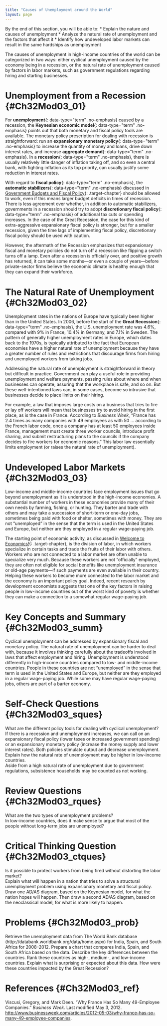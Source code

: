 ```yaml
---
title: "Causes of Unemployment around the World"
layout: page
---
```



<div data-type="abstract" markdown="1">
By the end of this section, you will be able to:
* Explain the nature and causes of unemployment
* Analyze the natural rate of unemployment and the factors that affect it
* Identify how undeveloped labor markets can result in the same hardships as unemployment

</div>

The causes of unemployment in high-income countries of the world can be categorized in two ways: either cyclical unemployment caused by the economy being in a recession, or the natural rate of unemployment caused by factors in labor markets, such as government regulations regarding hiring and starting businesses.

# Unemployment from a Recession   {#Ch32Mod03_01}

For **unemployment**{: data-type="term" .no-emphasis} caused by a recession, the **Keynesian economic model**{: data-type="term" .no-emphasis} points out that both monetary and fiscal policy tools are available. The monetary policy prescription for dealing with recession is straightforward: run an **expansionary monetary policy**{: data-type="term" .no-emphasis} to increase the quantity of money and loans, drive down interest rates, and increase **aggregate demand**{: data-type="term" .no-emphasis}. In a **recession**{: data-type="term" .no-emphasis}, there is usually relatively little danger of inflation taking off, and so even a central bank, with fighting inflation as its top priority, can usually justify some reduction in interest rates.

With regard to **fiscal policy**{: data-type="term" .no-emphasis}, the **automatic stabilizers**{: data-type="term" .no-emphasis} discussed in [Government Budgets and Fiscal Policy](/m48791){: .target-chapter} should be allowed to work, even if this means larger budget deficits in times of recession. There is less agreement over whether, in addition to automatic stabilizers, governments in a recession should try to adopt **discretionary fiscal policy**{: data-type="term" .no-emphasis} of additional tax cuts or spending increases. In the case of the Great Recession, the case for this kind of extra-aggressive expansionary fiscal policy is stronger, but for a smaller recession, given the time lags of implementing fiscal policy, discretionary fiscal policy should be used with caution.

However, the aftermath of the Recession emphasizes that expansionary fiscal and monetary policies do not turn off a recession like flipping a switch turns off a lamp. Even after a recession is officially over, and positive growth has returned, it can take some months—or even a couple of years—before private-sector firms believe the economic climate is healthy enough that they can expand their workforce.

# The Natural Rate of Unemployment   {#Ch32Mod03_02}

Unemployment rates in the nations of Europe have typically been higher than in the United States. In 2006, before the start of the **Great Recession**{: data-type="term" .no-emphasis}, the U.S. unemployment rate was 4.6%, compared with 9% in France, 10.4% in Germany, and 7.1% in Sweden. The pattern of generally higher unemployment rates in Europe, which dates back to the 1970s, is typically attributed to the fact that European economies have a higher natural rate of unemployment because they have a greater number of rules and restrictions that discourage firms from hiring and unemployed workers from taking jobs.

Addressing the natural rate of unemployment is straightforward in theory but difficult in practice. Government can play a useful role in providing unemployment and welfare payments, passing rules about where and when businesses can operate, assuring that the workplace is safe, and so on. But these well-intentioned laws can, in some cases, become so intrusive that businesses decide to place limits on their hiring.

For example, a law that imposes large costs on a business that tries to fire or lay off workers will mean that businesses try to avoid hiring in the first place, as is the case in France. According to *Business Week*, “France has 2.4 times as many companies with 49 employees as with 50 ... according to the French labor code, once a company has at least 50 employees inside France, management must create three worker councils, introduce profit sharing, and submit restructuring plans to the councils if the company decides to fire workers for economic reasons.” This labor law essentially limits employment (or raises the natural rate of unemployment).

# Undeveloped Labor Markets   {#Ch32Mod03_03}

Low-income and middle-income countries face employment issues that go beyond unemployment as it is understood in the high-income economies. A substantial number of workers in these economies provide many of their own needs by farming, fishing, or hunting. They barter and trade with others and may take a succession of short-term or one-day jobs, sometimes being paid with food or shelter, sometimes with money. They are not “unemployed” in the sense that the term is used in the United States and Europe, but neither are they employed in a regular wage-paying job.

The starting point of economic activity, as discussed in [Welcome to Economics!](/m48590){: .target-chapter}, is the division of labor, in which workers specialize in certain tasks and trade the fruits of their labor with others. Workers who are not connected to a labor market are often unable to specialize very much. Because these workers are not “officially” employed, they are often not eligible for social benefits like unemployment insurance or old-age payments—if such payments are even available in their country. Helping these workers to become more connected to the labor market and the economy is an important policy goal. Indeed, recent research by development economists suggests that one of the key factors in raising people in low-income countries out of the worst kind of poverty is whether they can make a connection to a somewhat regular wage-paying job.

# Key Concepts and Summary   {#Ch32Mod03_summ}

Cyclical unemployment can be addressed by expansionary fiscal and monetary policy. The natural rate of unemployment can be harder to deal with, because it involves thinking carefully about the tradeoffs involved in laws that affect employment and hiring. Unemployment is understood differently in high-income countries compared to low- and middle-income countries. People in these countries are not “unemployed” in the sense that term is used in the United States and Europe, but neither are they employed in a regular wage-paying job. While some may have regular wage-paying jobs, others are part of a barter economy.

# Self-Check Questions   {#Ch32Mod03_sques}

<div data-type="exercise" id="Ch32Mod03_sques01">
<div data-type="problem" id="Ch32Mod03_sques01p" markdown="1">
What are the different policy tools for dealing with cyclical unemployment?

</div>
<div data-type="solution" id="Ch32Mod03_sques01s" markdown="1">
If there is a recession and unemployment increases, we can call on an expansionary fiscal policy (lower taxes or increased government spending) or an expansionary monetary policy (increase the money supply and lower interest rates). Both policies stimulate output and decrease unemployment.

</div>
</div>

<div data-type="exercise" id="Ch32Mod03_sques02">
<div data-type="problem" id="Ch32Mod03_sques02p" markdown="1">
Explain how the natural rate of unemployment may be higher in low-income countries.

</div>
<div data-type="solution" id="Ch32Mod03_sques02s" markdown="1">
Aside from a high natural rate of unemployment due to government regulations, subsistence households may be counted as not working.

</div>
</div>

# Review Questions   {#Ch32Mod03_rques}

<div data-type="exercise" id="Ch32Mod03_rques01">
<div data-type="problem" id="Ch32Mod03_rques01p" markdown="1">
What are the two types of unemployment problems?

</div>
</div>

<div data-type="exercise" id="Ch32Mod03_rques02">
<div data-type="problem" id="Ch32Mod03_rques02p" markdown="1">
In low-income countries, does it make sense to argue that most of the people without long-term jobs are unemployed?

</div>
</div>

# Critical Thinking Question   {#Ch32Mod03_ctques}

<div data-type="exercise" id="Ch32Mod03_ctques01">
<div data-type="problem" id="Ch32Mod03_ctques01p" markdown="1">
Is it possible to protect workers from being fired without distorting the labor market?

</div>
</div>

<div data-type="exercise" id="Ch32Mod03_ctques02">
<div data-type="problem" id="Ch32Mod03_ctques02p" markdown="1">
Explain what will happen in a nation that tries to solve a structural unemployment problem using expansionary monetary and fiscal policy. Draw one AD/AS diagram, based on the Keynesian model, for what the nation hopes will happen. Then draw a second AD/AS diagram, based on the neoclassical model, for what is more likely to happen.

</div>
</div>

# Problems   {#Ch32Mod03_prob}

<div data-type="exercise" id="Ch32Mod03_prob01">
<div data-type="problem" id="Ch32Mod03_prob01p" markdown="1">
Retrieve the unemployment data from The World Bank database (http://databank.worldbank.org/data/home.aspx) for India, Spain, and South Africa for 2008–2012. Prepare a chart that compares India, Spain, and South Africa based on the data. Describe the key differences between the countries. Rank these countries as high-, medium-, and low-income countries. Explain what is surprising or expected about this data. How were these countries impacted by the Great Recession?

</div>
</div>

# References   {#Ch32Mod03_ref}

Viscusi, Gregory, and Mark Deen. “Why France Has So Many 49-Employee Companies.” *Business Week*. Last modified May 3, 2012. http://www.businessweek.com/articles/2012-05-03/why-france-has-so-many-49-employee-companies.

